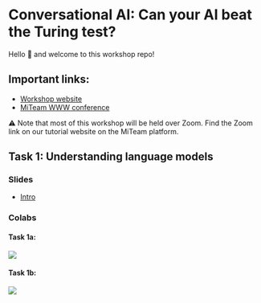 # Conversational AI: Can your AI beat the Turing test?

Hello 👋 and welcome to this workshop repo!

## Important links:
* [Workshop website](https://utanashati.github.io/conversational-ai-workshop/)
* [MiTeam WWW conference](https://theweb.miteam.eu/asset/76MtEfcYKQYkwCYRF)


⚠️ Note that most of this workshop will be held over Zoom. Find the Zoom link on our tutorial website on the MiTeam platform.

## Task 1: Understanding language models

### Slides
* [Intro](https://docs.google.com/presentation/d/1KOkNW20FiZweTkD-Xtl_oxTpIY5aU6ahMalD4IU3J5Y/edit?usp=sharing)

### Colabs
#### Task 1a:
[![](https://colab.research.google.com/assets/colab-badge.svg)](https://colab.research.google.com/github/utanashati/conversational-ai-workshop/blob/main/1/Conversational_AI_workshop_Task_1a.ipynb)

#### Task 1b:
[![](https://colab.research.google.com/assets/colab-badge.svg)](https://colab.research.google.com/github/utanashati/conversational-ai-workshop/blob/main/1/Conversational_AI_workshop_Task_1b.ipynb)
